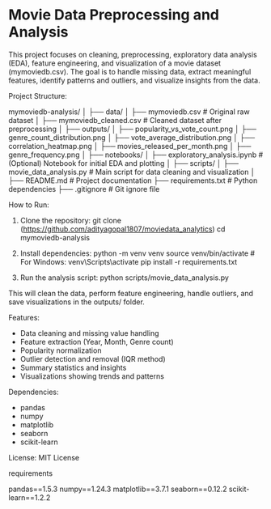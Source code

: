 # Movie Data Preprocessing and Analysis

This project focuses on cleaning, preprocessing, exploratory data analysis (EDA), feature engineering, and visualization of a movie dataset (mymoviedb.csv). The goal is to handle missing data, extract meaningful features, identify patterns and outliers, and visualize insights from the data.

Project Structure:

mymoviedb-analysis/
│
├── data/
│   ├── mymoviedb.csv               # Original raw dataset
│   ├── mymoviedb_cleaned.csv       # Cleaned dataset after preprocessing
│
├── outputs/
│   ├── popularity_vs_vote_count.png
│   ├── genre_count_distribution.png
│   ├── vote_average_distribution.png
│   ├── correlation_heatmap.png
│   ├── movies_released_per_month.png
│   ├── genre_frequency.png
│
├── notebooks/
│   ├── exploratory_analysis.ipynb  # (Optional) Notebook for initial EDA and plotting
│
├── scripts/
│   ├── movie_data_analysis.py      # Main script for data cleaning and visualization
│
├── README.md                      # Project documentation
├── requirements.txt               # Python dependencies
├── .gitignore                    # Git ignore file

How to Run:

1. Clone the repository:
   git clone (https://github.com/adityagopal1807/moviedata_analytics)
   cd mymoviedb-analysis

2. Install dependencies:
   python -m venv venv
   source venv/bin/activate       # For Windows: venv\Scripts\activate
   pip install -r requirements.txt

3. Run the analysis script:
   python scripts/movie_data_analysis.py

This will clean the data, perform feature engineering, handle outliers, and save visualizations in the outputs/ folder.

Features:
- Data cleaning and missing value handling
- Feature extraction (Year, Month, Genre count)
- Popularity normalization
- Outlier detection and removal (IQR method)
- Summary statistics and insights
- Visualizations showing trends and patterns

Dependencies:
- pandas
- numpy
- matplotlib
- seaborn
- scikit-learn

License:
MIT License


requirements

pandas==1.5.3
numpy==1.24.3
matplotlib==3.7.1
seaborn==0.12.2
scikit-learn==1.2.2
